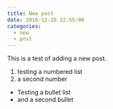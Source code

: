 ```yaml
---
title: New post
date: 2016-12-20 22:55:00
categories:
  - new
  - post
---
```



This is a test of adding a new post.

1. testing a numbered list
2. a second number

* Testing a bullet list
* and a second bullet

&nbsp;
